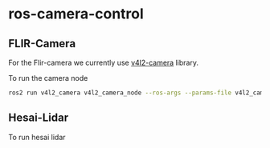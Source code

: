 # ros-camera-control

## FLIR-Camera
For the Flir-camera we currently use [v4l2-camera](https://gitlab.com/boldhearts/ros2_v4l2_camera) library.

To run the camera node
```bash
ros2 run v4l2_camera v4l2_camera_node --ros-args --params-file v4l2_camera/v4l2_params.yaml
```

## Hesai-Lidar
To run hesai lidar

```

```
